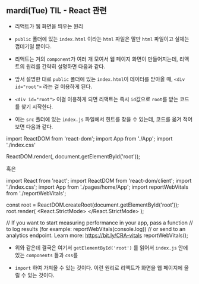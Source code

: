 ## mardi(Tue) TIL - React 관련

* 리액트가 웹 화면을 띄우는 원리

* ```public``` 폴더에 있는 ```index.html``` 이라는 ```html``` 파일은 말만 ```html``` 파일이고 실체는 껍데기일 뿐이다.

* 리액트는 겨의 ```component```가 여러 개 모여서 웹 페이지 화면이 만들어지는데, 리액트의 원리를 간략히 설명하면 다음과 같다.

* 앞서 설명한 대로 ```public``` 폴더에 있는 ```index.html```이 데이터를 받아올 때, ```<div id="root">``` 라는 걸 이용하게 된다.

* ```<div id="root">``` 이걸 이용하게 되면 리액트는 즉시 ```id```값으로 ```root```를 받는 코드를 찾기 시작한다. 

* 이는 ```src``` 폴더에 있는 ```index.js``` 파일에서 힌트를 찾을 수 있는데, 코드를 옮겨 적어 보면 다음과 같다. 

import ReactDOM from 'react-dom';
import App from './App';
import './index.css'

ReactDOM.render(<App />, document.getElementById('root'));


혹은 

import React from 'react';
import ReactDOM from 'react-dom/client';
import './index.css';
import App from './pages/home/App';
import reportWebVitals from './reportWebVitals';

const root = ReactDOM.createRoot(document.getElementById('root'));
root.render(
  <React.StrictMode>
    <App />
  </React.StrictMode>
);

// If you want to start measuring performance in your app, pass a function
// to log results (for example: reportWebVitals(console.log))
// or send to an analytics endpoint. Learn more: https://bit.ly/CRA-vitals
reportWebVitals();


* 위와 같은데  결국은 여기서 ```getElementById('root')``` 를 읽어서 ```index.js``` 안에 있는 ```components``` 들과 ```css```를 

* ```import```  하여 가져올 수 있는 것이다. 이런 원리로 리액트가 화면을 웹 페이지에 올릴 수 있는 것이다. 
